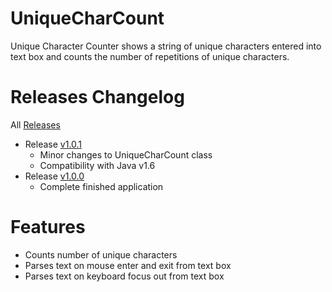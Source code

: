 # UniqueCharCount
Unique Character Counter shows a string of unique characters entered into text box and counts the number of repetitions of unique characters. 

# Releases Changelog
All [Releases](https://github.com/abhisekp/UniqueCharCount/releases)

- Release [v1.0.1]()
	- Minor changes to UniqueCharCount class
	- Compatibility with Java v1.6
- Release [v1.0.0](https://github.com/abhisekp/UniqueCharCount/releases/tag/v1.0.0)
	- Complete finished application
	
# Features
- Counts number of unique characters
- Parses text on mouse enter and exit from text box
- Parses text on keyboard focus out from text box
